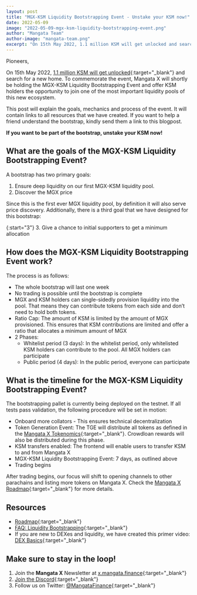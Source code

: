 ```yaml
---
layout: post
title: "MGX-KSM Liquidity Bootstrapping Event - Unstake your KSM now!"
date: 2022-05-09
image: "2022-05-09-mgx-ksm-liquidity-bootstrapping-event.png"
author: "Mangata Team"
author-image: "mangata-team.png"
excerpt: "On 15th May 2022, 1.1 million KSM will get unlocked and search for a new home. To commemorate the event, Mangata X will shortly be holding the MGX-KSM Liquidity Bootstrapping Event and offer KSM holders the opportunity to join one of the most important liquidity pools of this new ecosystem."
---
```

Pioneers,

On 15th May 2022, [1.1 million KSM will get unlocked](https://blog.mangata.finance/blog/2022-05-05-the-unlock-1-million-ksm-released-to-the-market-on-15th-may/){:target="\_blank"} and search for a new home. To commemorate the event, Mangata X will shortly be holding the MGX-KSM Liquidity Bootstrapping Event and offer KSM holders the opportunity to join one of the most important liquidity pools of this new ecosystem.

This post will explain the goals, mechanics and process of the event. It will contain links to all resources that we have created. If you want to help a friend understand the bootstrap, kindly send them a link to this blogpost.

**If you want to be part of the bootstrap, unstake your KSM now!**

## What are the goals of the MGX-KSM Liquidity Bootstrapping Event?

A bootstrap has two primary goals: 

1. Ensure deep liquidity on our first MGX-KSM liquidity pool.
2. Discover the MGX price

Since this is the first ever MGX liquidity pool, by definition it will also serve price discovery. Additionally, there is a third goal that we have designed for this bootstrap:

{:start="3"}
3. Give a chance to initial supporters to get a minimum allocation

## How does the MGX-KSM Liquidity Bootstrapping Event work?

The process is as follows:

- The whole bootstrap will last one week
- No trading is possible until the bootstrap is complete
- MGX and KSM holders can single-sidedly provision liquidity into the pool. That means they can contribute tokens from each side and don’t need to hold both tokens.
- Ratio Cap: The amount of KSM is limited by the amount of MGX provisioned. This ensures that KSM contributions are limited and offer a ratio that allocates a minimum amount of MGX
- 2 Phases:
    - Whitelist period (3 days): In the whitelist period, only whitelisted KSM holders can contribute to the pool. All MGX holders can participate
    - Public period (4 days): In the public period, everyone can participate

## What is the timeline for the MGX-KSM Liquidity Bootstrapping Event?

The bootstrapping pallet is currently being deployed on the testnet. If all tests pass validation, the following procedure will be set in motion:

- Onboard more collators - This ensures technical decentralization
- Token Generation Event: The TGE will distribute all tokens as defined in the [Mangata X Tokenomics](https://blog.mangata.finance/blog/2022-02-13-the-mangata-playbook-part-3-tokenomics/){:target="\_blank"}. Crowdloan rewards will also be distributed during this phase.
- KSM transfers enabled: The frontend will enable users to transfer KSM to and from Mangata X
- MGX-KSM Liquidity Bootstrapping Event: 7 days, as outlined above
- Trading begins

After trading begins, our focus will shift to opening channels to other parachains and listing more tokens on Mangata X. Check the [Mangata X Roadmap](https://www.notion.so/222e86715bfe41b4a4272262b1485e09){:target="\_blank"} for more details.

## Resources
- [Roadmap](https://www.notion.so/222e86715bfe41b4a4272262b1485e09){:target="\_blank"}
- [FAQ: Liquidity Bootstrapping](https://www.notion.so/FAQ-Liquidity-Bootstrapping-6cec4f3d384a40bba7892697c8dfdc9b){:target="\_blank"}
- If you are new to DEXes and liquidity, we have created this primer video: [DEX Basics](https://www.youtube.com/watch?v=1jF0QlB8xJw){:target="\_blank"}



## Make sure to stay in the loop!
1. Join the **Mangata X** Newsletter at [x.mangata.finance](https://x.mangata.finance/){:target="\_blank"}
2. [Join the Discord](https://discord.gg/mangata){:target="\_blank"}
3. Follow us on Twitter: [@MangataFinance](https://twitter.com/MangataFinance){:target="\_blank"}